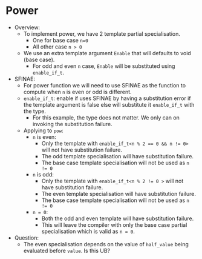 # Power

* Overview:
  * To implement power, we have 2 template partial specialisation.
    * One for base case `n=0`
    * All other case `n > 0`
  * We use an extra template argument `Enable` that will defaults to void (base case).
    * For odd and even `n` case, `Enable` will be substituted using `enable_if_t`.
* SFINAE:
  * For power function we will need to use SFINAE as the function to compute when `n` is even or odd is different.
  * `enable_if_t`: enable if uses SFINAE by having a substitution error if the template argument is false else will substitute it
  `enable_if_t` with the type.
    * For this example, the type does not matter. We only can on invoking the substitution failure.
  * Applying to `pow`:
    * `n` is even:
      * Only the template with `enable_if_t<n % 2 == 0 && n != 0>` will not have substitution failure.
      * The odd template specialisation will have substitution failure.
      * The base case template specialisation will not be used as `n != 0`
    * `n` is odd:
      * Only the template with `enable_if_t<n % 2 != 0 >` will not have substitution failure.
      * The even template specialisation will have substitution failure.
      * The base case template specialisation will not be used as `n != 0`
    * `n = 0`:
      * Both the odd and even template will have substitution failure.
      * This will leave the compiler with only the base case partial specialisation which is
      valid as `n = 0`.
* Question:
  * The even specialisation depends on the value of `half_value` being evaluated before `value`. Is this UB?


